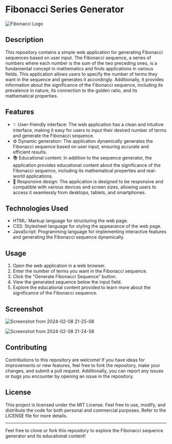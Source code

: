 # Fibonacci Series Generator

![Fibonacci Logo](https://github.com/yourusername/Fibonacci-Series-Generator/blob/main/images/fibonacci_logo.png)

## Description
This repository contains a simple web application for generating Fibonacci sequences based on user input. The Fibonacci sequence, a series of numbers where each number is the sum of the two preceding ones, is a fundamental concept in mathematics and finds applications in various fields. This application allows users to specify the number of terms they want in the sequence and generates it accordingly. Additionally, it provides information about the significance of the Fibonacci sequence, including its prevalence in nature, its connection to the golden ratio, and its mathematical properties.

## Features
- :sparkles: User-friendly interface: The web application has a clean and intuitive interface, making it easy for users to input their desired number of terms and generate the Fibonacci sequence.
- :gear: Dynamic generation: The application dynamically generates the Fibonacci sequence based on user input, ensuring accurate and efficient results.
- :books: Educational content: In addition to the sequence generator, the application provides educational content about the significance of the Fibonacci sequence, including its mathematical properties and real-world applications.
- :iphone: Responsive design: The application is designed to be responsive and compatible with various devices and screen sizes, allowing users to access it seamlessly from desktops, tablets, and smartphones.

## Technologies Used
- HTML: Markup language for structuring the web page.
- CSS: Stylesheet language for styling the appearance of the web page.
- JavaScript: Programming language for implementing interactive features and generating the Fibonacci sequence dynamically.

## Usage
1. Open the web application in a web browser.
2. Enter the number of terms you want in the Fibonacci sequence.
3. Click the "Generate Fibonacci Sequence" button.
4. View the generated sequence below the input field.
5. Explore the educational content provided to learn more about the significance of the Fibonacci sequence.


## Screenshot

![Screenshot from 2024-02-08 21-25-08](https://github.com/AsadShayan/Fabonacci-Sequence-Generator/assets/153836414/031b73ba-28b3-4d4f-ad38-e22a1d700ad2)

![Screenshot from 2024-02-08 21-24-58](https://github.com/AsadShayan/Fabonacci-Sequence-Generator/assets/153836414/4dfa77de-3ed7-419f-81ad-31d1430c01ab)




## Contributing
Contributions to this repository are welcome! If you have ideas for improvements or new features, feel free to fork the repository, make your changes, and submit a pull request. Additionally, you can report any issues or bugs you encounter by opening an issue in the repository.

## License
This project is licensed under the MIT License. Feel free to use, modify, and distribute the code for both personal and commercial purposes. Refer to the LICENSE file for more details.

---

Feel free to clone or fork this repository to explore the Fibonacci sequence generator and its educational content!


